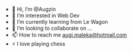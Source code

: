- 👋 Hi, I’m @Augzin
- 👀 I’m interested in Web Dev
- 🌱 I’m currently learning from Le Wagon
- 💞️ I’m looking to collaborate on ...
- 📫 How to reach me augi.maleka@hotmail.com
- ⚡ I love playing chess

<!---
Augzin/Augzin is a ✨ special ✨ repository because its `README.md` (this file) appears on your GitHub profile.
You can click the Preview link to take a look at your changes.
--->
